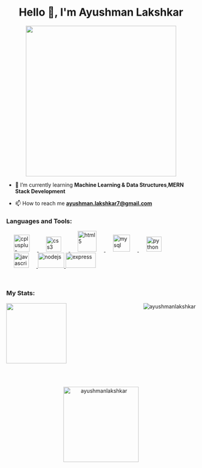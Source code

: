 <h1 align="center">Hello 👋, I'm Ayushman Lakshkar</h1>

<p align='center'><img src='https://media.tenor.com/2uyENRmiUt0AAAAC/coding.gif' width=400></p>



- 🌱 I’m currently learning **Machine Learning & Data Structures**,**MERN Stack Development**

- 📫 How to reach me **ayushman.lakshkar7@gmail.com**


<h3 align="left">Languages and Tools:</h3>
<p align="left"> <a href="https://www.w3schools.com/cpp/" target="_blank" rel="noreferrer"> <img src="https://upload.wikimedia.org/wikipedia/commons/thumb/1/18/ISO_C%2B%2B_Logo.svg/1822px-ISO_C%2B%2B_Logo.svg.png" alt="cplusplus" width="42" height="45" hspace=20 /> </a> <a href="https://www.w3schools.com/css/" target="_blank" rel="noreferrer"> <img src="https://upload.wikimedia.org/wikipedia/commons/thumb/6/62/CSS3_logo.svg/800px-CSS3_logo.svg.png" alt="css3" width="40" height="40" hspace=20 /> </a> <a href="https://www.w3.org/html/" target="_blank" rel="noreferrer"> <img src="https://upload.wikimedia.org/wikipedia/commons/thumb/6/61/HTML5_logo_and_wordmark.svg/640px-HTML5_logo_and_wordmark.svg.png" alt="html5" width="50" height="55" hspace=20 /> </a> <a href="https://www.mysql.com/" target="_blank" rel="noreferrer"> <img src="https://w7.pngwing.com/pngs/747/798/png-transparent-mysql-logo-mysql-database-web-development-computer-software-dolphin-marine-mammal-animals-text.png" alt="mysql" width="45" height="45" hspace=20 /> </a> <a href="https://www.python.org" target="_blank" rel="noreferrer"> <img src="https://upload.wikimedia.org/wikipedia/commons/thumb/c/c3/Python-logo-notext.svg/1869px-Python-logo-notext.svg.png" alt="python" width="40" height="40" hspace=20 /> </a> <a href="https://en.wikipedia.org/wiki/JavaScript" target="_blank" rel="noreferrer"> <img src="https://upload.wikimedia.org/wikipedia/commons/thumb/3/3b/Javascript_Logo.png/640px-Javascript_Logo.png" alt="javascript" width="40" height="40" hspace=20 /> </a> <a href="https://nodejs.org/" target="_blank" rel="noreferrer"> <img src="https://www.vectorlogo.zone/logos/nodejs/nodejs-ar21.svg" alt="nodejs" width="70" height="40"  /> </a> <a href="https://expressjs.com/" target="_blank" rel="noreferrer"> <img src="https://www.vectorlogo.zone/logos/expressjs/expressjs-ar21.svg" alt="express" width="80" height="40"  /> </a></p>
<br>
<h3 align="left">My Stats:</h3>
<p><img align="right" src="https://github-readme-stats.vercel.app/api?username=ayushmanlakshkar&show_icons=true&theme=radical#gh-dark-mode-only" alt="ayushmanlakshkar" /></p>

<p>
<img src='https://github-readme-stats.vercel.app/api/top-langs/?username=ayushmanlakshkar&layout=compact&theme=radical&custom_title=Languages' height=160>
</p>
<br><br>
<p align="center">
<img src="https://github-readme-streak-stats.herokuapp.com/?user=ayushmanlakshkar&theme=radical&border_radius=)](https://git.io/streak-stats" alt="ayushmanlakshkar" height=200/>
</p>

